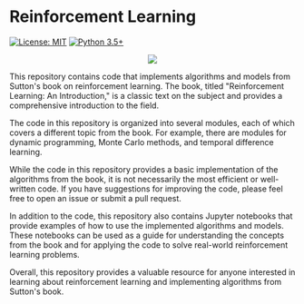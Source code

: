 # Reinforcement Learning

[![License: MIT](https://img.shields.io/badge/License-MIT-yellow.svg)](https://github.com/YannDubs/disentangling-vae/blob/master/LICENSE) 
[![Python 3.5+](https://img.shields.io/badge/python-3.5+-blue.svg)](https://www.python.org/downloads/release/python-360/)

<p align="center"> <img src="https://encrypted-tbn0.gstatic.com/images?q=tbn:ANd9GcTILKI4OYTqNsC6rhZy_RJD0XQlt2WYB3alE3MCD00Vv9X99yiNXKfYFE0Ej8CYxfNwS6g&usqp=CAU">
</p>

This repository contains code that implements algorithms and models from Sutton's book on reinforcement learning. The book, titled "Reinforcement Learning: An Introduction," is a classic text on the subject and provides a comprehensive introduction to the field.

The code in this repository is organized into several modules, each of which covers a different topic from the book. For example, there are modules for dynamic programming, Monte Carlo methods, and temporal difference learning.

While the code in this repository provides a basic implementation of the algorithms from the book, it is not necessarily the most efficient or well-written code. If you have suggestions for improving the code, please feel free to open an issue or submit a pull request.

In addition to the code, this repository also contains Jupyter notebooks that provide examples of how to use the implemented algorithms and models. These notebooks can be used as a guide for understanding the concepts from the book and for applying the code to solve real-world reinforcement learning problems.

Overall, this repository provides a valuable resource for anyone interested in learning about reinforcement learning and implementing algorithms from Sutton's book.